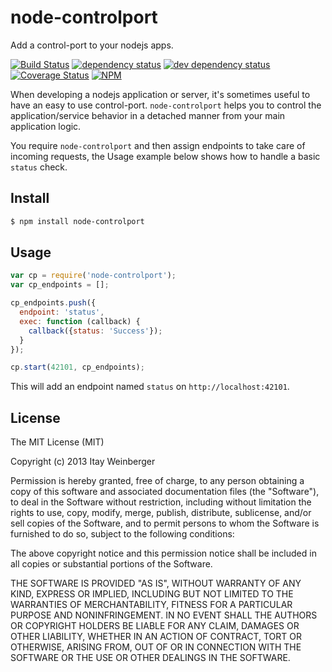 # node-controlport
Add a control-port to your nodejs apps.

[![Build Status][3]][4] [![dependency status][5]][6] [![dev dependency status][7]][8] [![Coverage Status][1]][2]
[![NPM](https://nodei.co/npm/node-controlport.png)](https://nodei.co/npm/node-controlport/)

When developing a nodejs application or server, it's sometimes useful to have an easy to use control-port. 
```node-controlport``` helps you to control the application/service behavior in a detached manner from your main application logic.

You require ```node-controlport``` and then assign endpoints to take care of incoming requests, 
the Usage example below shows how to handle a basic ```status``` check.

## Install

```bash
$ npm install node-controlport
```

## Usage

```JavaScript
var cp = require('node-controlport');
var cp_endpoints = [];

cp_endpoints.push({
  endpoint: 'status',
  exec: function (callback) {
    callback({status: 'Success'});
  }
});

cp.start(42101, cp_endpoints);
```

This will add an endpoint named ```status``` on ```http://localhost:42101```.

## License

The MIT License (MIT)

Copyright (c) 2013 Itay Weinberger

Permission is hereby granted, free of charge, to any person obtaining a copy of
this software and associated documentation files (the "Software"), to deal in
the Software without restriction, including without limitation the rights to
use, copy, modify, merge, publish, distribute, sublicense, and/or sell copies of
the Software, and to permit persons to whom the Software is furnished to do so,
subject to the following conditions:

The above copyright notice and this permission notice shall be included in all
copies or substantial portions of the Software.

THE SOFTWARE IS PROVIDED "AS IS", WITHOUT WARRANTY OF ANY KIND, EXPRESS OR
IMPLIED, INCLUDING BUT NOT LIMITED TO THE WARRANTIES OF MERCHANTABILITY, FITNESS
FOR A PARTICULAR PURPOSE AND NONINFRINGEMENT. IN NO EVENT SHALL THE AUTHORS OR
COPYRIGHT HOLDERS BE LIABLE FOR ANY CLAIM, DAMAGES OR OTHER LIABILITY, WHETHER
IN AN ACTION OF CONTRACT, TORT OR OTHERWISE, ARISING FROM, OUT OF OR IN
CONNECTION WITH THE SOFTWARE OR THE USE OR OTHER DEALINGS IN THE SOFTWARE.

[1]: https://coveralls.io/repos/itayw/node-controlport/badge.png
[2]: https://coveralls.io/r/itayw/node-controlport
[3]: https://travis-ci.org/itayw/node-controlport.png
[4]: https://travis-ci.org/itayw/node-controlport
[5]: https://david-dm.org/itayw/node-controlport.png
[6]: https://david-dm.org/itayw/node-controlport
[7]: https://david-dm.org/itayw/node-controlport/dev-status.png
[8]: https://david-dm.org/itayw/node-controlport#info=devDependencies
